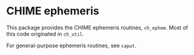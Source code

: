 # CHIME ephemeris

This package provides the CHIME ephemeris routines, `ch_ephem`.  Most
of this code originated in `ch_util`.

For general-purpose ephemeris routines, see `caput`.
